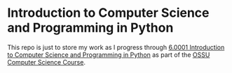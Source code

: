 # Introduction to Computer Science and Programming in Python

This repo is just to store my work as I progress through [6.0001 Introduction to Computer Science and Programming in Python](https://ocw.mit.edu/courses/6-0001-introduction-to-computer-science-and-programming-in-python-fall-2016/) as part of the [OSSU Computer Science Course](https://github.com/ossu/computer-science).